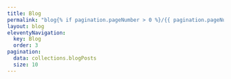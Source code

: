 ```yaml
---
title: Blog
permalink: "blog{% if pagination.pageNumber > 0 %}/{{ pagination.pageNumber + 1 }}{% endif %}/index.html"
layout: blog
eleventyNavigation:
  key: Blog
  order: 3
pagination:
  data: collections.blogPosts
  size: 10
---
```

